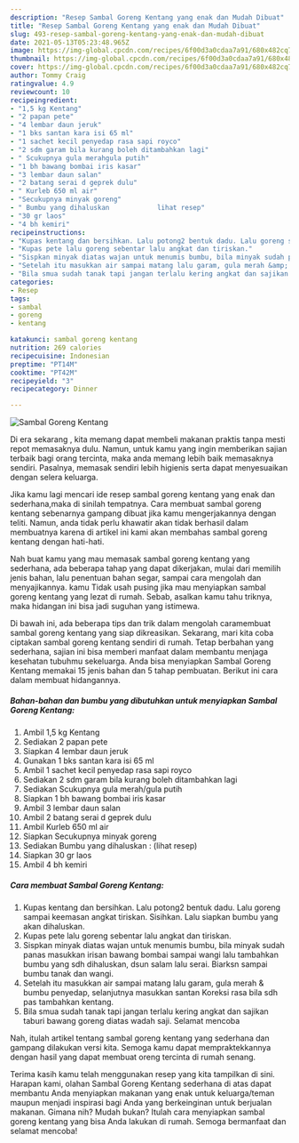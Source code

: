 ```yaml
---
description: "Resep Sambal Goreng Kentang yang enak dan Mudah Dibuat"
title: "Resep Sambal Goreng Kentang yang enak dan Mudah Dibuat"
slug: 493-resep-sambal-goreng-kentang-yang-enak-dan-mudah-dibuat
date: 2021-05-13T05:23:48.965Z
image: https://img-global.cpcdn.com/recipes/6f00d3a0cdaa7a91/680x482cq70/sambal-goreng-kentang-foto-resep-utama.jpg
thumbnail: https://img-global.cpcdn.com/recipes/6f00d3a0cdaa7a91/680x482cq70/sambal-goreng-kentang-foto-resep-utama.jpg
cover: https://img-global.cpcdn.com/recipes/6f00d3a0cdaa7a91/680x482cq70/sambal-goreng-kentang-foto-resep-utama.jpg
author: Tommy Craig
ratingvalue: 4.9
reviewcount: 10
recipeingredient:
- "1,5 kg Kentang"
- "2 papan pete"
- "4 lembar daun jeruk"
- "1 bks santan kara isi 65 ml"
- "1 sachet kecil penyedap rasa sapi royco"
- "2 sdm garam bila kurang boleh ditambahkan lagi"
- " Scukupnya gula merahgula putih"
- "1 bh bawang bombai iris kasar"
- "3 lembar daun salan"
- "2 batang serai d geprek dulu"
- " Kurleb 650 ml air"
- "Secukupnya minyak goreng"
- " Bumbu yang dihaluskan            lihat resep"
- "30 gr laos"
- "4 bh kemiri"
recipeinstructions:
- "Kupas kentang dan bersihkan. Lalu potong2 bentuk dadu. Lalu goreng sampai keemasan angkat tiriskan. Sisihkan. Lalu siapkan bumbu yang akan dihaluskan."
- "Kupas pete lalu goreng sebentar lalu angkat dan tiriskan."
- "Sispkan minyak diatas wajan untuk menumis bumbu, bila minyak sudah panas masukkan irisan bawang bombai sampai wangi lalu tambahkan bumbu yang sdh dihaluskan, dsun salam lalu serai. Biarksn sampai bumbu tanak dan wangi."
- "Setelah itu masukkan air sampai matang lalu garam, gula merah &amp; bumbu penyedap, selanjutnya masukkan santan Koreksi rasa bila sdh pas tambahkan kentang."
- "Bila smua sudah tanak tapi jangan terlalu kering angkat dan sajikan taburi bawang goreng diatas wadah saji. Selamat mencoba"
categories:
- Resep
tags:
- sambal
- goreng
- kentang

katakunci: sambal goreng kentang 
nutrition: 269 calories
recipecuisine: Indonesian
preptime: "PT14M"
cooktime: "PT42M"
recipeyield: "3"
recipecategory: Dinner

---
```



![Sambal Goreng Kentang](https://img-global.cpcdn.com/recipes/6f00d3a0cdaa7a91/680x482cq70/sambal-goreng-kentang-foto-resep-utama.jpg)

Di era  sekarang , kita memang dapat membeli makanan praktis tanpa mesti repot memasaknya dulu. Namun, untuk kamu yang ingin memberikan sajian terbaik bagi orang tercinta, maka anda memang lebih baik memasaknya sendiri. Pasalnya, memasak sendiri lebih higienis serta dapat menyesuaikan dengan selera keluarga.

Jika kamu lagi mencari ide resep sambal goreng kentang yang enak dan sederhana,maka di sinilah tempatnya. Cara membuat sambal goreng kentang  sebenarnya gampang dibuat jika kamu mengerjakannya dengan teliti. Namun, anda tidak perlu khawatir akan tidak berhasil dalam membuatnya 
karena di artikel ini kami akan membahas sambal goreng kentang dengan hati-hati.  



Nah buat kamu yang mau memasak sambal goreng kentang yang sederhana, ada beberapa tahap yang dapat dikerjakan, mulai dari memilih jenis bahan, lalu penentuan bahan segar, sampai cara mengolah dan menyajikannya. kamu Tidak usah pusing jika mau menyiapkan sambal goreng kentang yang lezat di rumah. Sebab, asalkan kamu  tahu triknya, maka hidangan ini bisa jadi suguhan yang istimewa.

Di bawah ini, ada beberapa tips dan trik dalam mengolah caramembuat sambal goreng kentang yang siap dikreasikan. Sekarang, mari kita coba ciptakan sambal goreng kentang sendiri di rumah. Tetap berbahan yang sederhana, sajian ini bisa memberi manfaat dalam membantu menjaga kesehatan tubuhmu sekeluarga. Anda bisa menyiapkan Sambal Goreng Kentang memakai 15 jenis bahan dan 5 tahap pembuatan. Berikut ini cara dalam membuat hidangannya.

<!--inarticleads1-->

##### Bahan-bahan dan bumbu yang dibutuhkan untuk menyiapkan Sambal Goreng Kentang:

1. Ambil 1,5 kg Kentang
1. Sediakan 2 papan pete
1. Siapkan 4 lembar daun jeruk
1. Gunakan 1 bks santan kara isi 65 ml
1. Ambil 1 sachet kecil penyedap rasa sapi royco
1. Sediakan 2 sdm garam bila kurang boleh ditambahkan lagi
1. Sediakan  Scukupnya gula merah/gula putih
1. Siapkan 1 bh bawang bombai iris kasar
1. Ambil 3 lembar daun salan
1. Ambil 2 batang serai d geprek dulu
1. Ambil  Kurleb 650 ml air
1. Siapkan Secukupnya minyak goreng
1. Sediakan  Bumbu yang dihaluskan :           (lihat resep)
1. Siapkan 30 gr laos
1. Ambil 4 bh kemiri




<!--inarticleads2-->

##### Cara membuat Sambal Goreng Kentang:

1. Kupas kentang dan bersihkan. Lalu potong2 bentuk dadu. Lalu goreng sampai keemasan angkat tiriskan. Sisihkan. Lalu siapkan bumbu yang akan dihaluskan.
1. Kupas pete lalu goreng sebentar lalu angkat dan tiriskan.
1. Sispkan minyak diatas wajan untuk menumis bumbu, bila minyak sudah panas masukkan irisan bawang bombai sampai wangi lalu tambahkan bumbu yang sdh dihaluskan, dsun salam lalu serai. Biarksn sampai bumbu tanak dan wangi.
1. Setelah itu masukkan air sampai matang lalu garam, gula merah &amp; bumbu penyedap, selanjutnya masukkan santan Koreksi rasa bila sdh pas tambahkan kentang.
1. Bila smua sudah tanak tapi jangan terlalu kering angkat dan sajikan taburi bawang goreng diatas wadah saji. Selamat mencoba




Nah, itulah artikel tentang  sambal goreng kentang  yang sederhana dan gampang dilakukan versi kita. Semoga kamu dapat mempraktekkannya dengan hasil yang dapat membuat oreng tercinta di rumah senang. 

Terima kasih kamu telah menggunakan resep yang kita tampilkan di sini. Harapan kami, olahan  Sambal Goreng Kentang sederhana di atas dapat membantu Anda menyiapkan makanan yang enak untuk keluarga/teman maupun menjadi inspirasi bagi Anda yang berkeinginan untuk berjualan makanan. Gimana nih? Mudah bukan? Itulah cara menyiapkan sambal goreng kentang yang bisa Anda lakukan di rumah. Semoga bermanfaat dan selamat mencoba!

